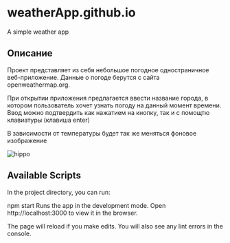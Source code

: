 # weatherApp.github.io
A simple weather app

## Описание


Проект представляет из себя небольшое погодное одностраничное веб-приложение. Данные о погоде берутся с сайта openweathermap.org.

При открытии приложения предлагается ввести название города, в котором пользователь хочет узнать погоду на данный момент времени. Ввод можно подтвердить как нажатием на кнопку, так и с помощтю клавиатуры (клавиша enter)

В зависимости от температуры будет так же меняться фоновое изображение

![hippo](https://j.gifs.com/GRr6DQ.gif)


## Available Scripts
In the project directory, you can run:

npm start
Runs the app in the development mode.
Open http://localhost:3000 to view it in the browser.

The page will reload if you make edits.
You will also see any lint errors in the console.